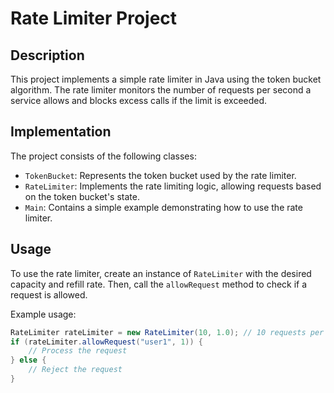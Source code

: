 # Rate Limiter Project

## Description
This project implements a simple rate limiter in Java using the token bucket algorithm. The rate limiter monitors the number of requests per second a service allows and blocks excess calls if the limit is exceeded.

## Implementation
The project consists of the following classes:
- `TokenBucket`: Represents the token bucket used by the rate limiter.
- `RateLimiter`: Implements the rate limiting logic, allowing requests based on the token bucket's state.
- `Main`: Contains a simple example demonstrating how to use the rate limiter.

## Usage
To use the rate limiter, create an instance of `RateLimiter` with the desired capacity and refill rate. Then, call the `allowRequest` method to check if a request is allowed.

Example usage:
```java
RateLimiter rateLimiter = new RateLimiter(10, 1.0); // 10 requests per second
if (rateLimiter.allowRequest("user1", 1)) {
    // Process the request
} else {
    // Reject the request
}
```